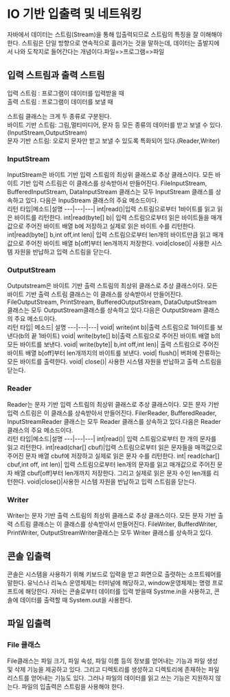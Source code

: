 # IO 기반 입출력 및 네트워킹

자바에서 데이터는 스트림(Stream)을 통해 입출력되므로 스트림의 특징을 잘 이해해야 한다. 스트림은 단일 방향으로 연속적으로 흘러가는 것을 말하는데, 데이터는 출발지에서 나와 도착지로 들어간다는 개념이다.파일=>프로그램=>파일

## 입력 스트림과 출력 스트림
입력 스트림 : 프로그램이 데이터를 입력받을 때  
출력 스트림 : 프로그램이 데이터를 보낼 때

스트림 클래스는 크게 두 종류로 구분된다.  
바이트 기반 스트림: 그림,멀티미디어, 문자 등 모든 종류의 데이터를 받고 보낼 수 있다.(InputStream,OutputStream)  
문자 기반 스트림: 오로지 문자만 받고 보낼 수 있도록 특화되어 있다.(Reader,Writer)  


### InputStream  
InputStream은 바이트 기반 입력 스트림의 최상위 클래스로 추상 클래스이다. 모든 바이트 기반 입력 스트림은 이 클래스를 상속받아서 만들어진다. FileInputStream, BufferedInputStream, DataInputStream 클래스는 모두 InputStream 클래스를 상속하고 있다. 다음은 InpuStream 클래스의 주요 메소드이다.  
리턴 타입|메소드|설명
---|---|---|
int|read()|입력 스트림으로부터 1바이트를 읽고 읽은 바이트를 리턴한다.
int|read(byte[] b)| 입력 스트림으로부터 읽은 바이트들을 매개값으로 주어진 바이트 배열 b에 저장하고 실제로 읽은 바이트 수를 리턴한다.
int|read(byte[] b,int off,int len)| 입력 스트림으로부터 len개의 바이트만큼 읽고 매개값으로 주어진 바이트 배열 b[off]부터 len개까지 저장한다.
void|close()| 사용한 시스템 자원을 반납하고 입력 스트림을 닫는다.


### OutputStream
Outputstream은 바이트 기반 출력 스트림의 최상위 클래스로 추상 클래스이다. 모든 바이트 기반 출력 스트림 클래스는 이 클래스를 상속받아서 만들어진다. FileOutputStream, PrintStream, BufferedOutputStream, DataOutputStream 클래스는 모두 OutputStream클래스를 상속하고 있다.다음은 OutputStream 클래스의 주요 메소드이다.  
리턴 타입| 메소드| 설명
---|---|---|
void| write(int b)|출력 스트림으로 1바이트를 보낸다(b의 끝 1바이트)
void| write(byte[] b)|출력 스트림으로 주어진 바이트 배열 b의 모든 바이트를 보낸다.
void| write(byte]| b,int off,int len)| 출력 스트림으로 주어진 바이트 배열 b[off]부터 len개까지의 바이트를 보낸다.
void| flush()| 버퍼에 잔류하는 모든 바이트를 출력한다.
void| close()| 사용한 시스템 자원을 반납하고 출력 스트림을 닫는다.  

### Reader
Reader는 문자 기반 입력 스트림의 최상위 클래스로 추상 클래스이다. 모든 문자 기반 입력 스트림은 이 클래스를 상속받아서 만들어진다. FilerReader, BufferedReader, InputStreamReader 클래스는 모두 Reader 클래스를 상속하고 있다.다음은 Reader 클래스의 주요 메소드이다.  
리턴 타입|메소드|설명
---|---|---|
int|read()| 입력 스트림으로부터 한 개의 문자를 읽고 리턴한다.
int|read(char[] cbuf)|입력 스트림으로부터 읽은 문자들을 매객값으로 주어진 문자 배열 cbuf에 저장하고 실제로 읽은 문자 수를 리턴한다.
int| read(char[] cbuf,int off, int len)| 입력 스트림으로부터 len개의 문자를 읽고 매개값으로 주어진 문자 배열 cbuf[off]부터 len개까지 저장한다. 그리고 실제로 읽은 문자 수인 len개를 리턴한다.
void|close()|사용한 시스템 자원을 반납하고 입력 스트림을 닫는다.  

### Writer
Writer는 문자 기반 출력 스트림의 최상위 클래스로 추상 클래스이다. 모든 문자 기반 출력 스트림 클래스는 이 클래스를 상속받아서 만들어진다. FileWriter, BufferdWriter, PrintWriter, OutputStreamWriter클래스는 모두 Writer 클래스를 상속하고 있다.  


## 콘솔 입출력
콘솔은 시스템을 사용하기 위해 키보드로 입력을 받고 화면으로 출렷하는 소프트웨어를 말한다. 유닉스나 리눅스 운영체제는 터미널에 해당하고, window운영체제는 명령 프로프트에 해당한다. 자바는 콘솔로부터 데이터를 입력 받을때 Systme.in을 사용하고, 콘솔에 데이터를 출력할 때 System.out을 사용한다.

## 파일 입출력
### File 클래스
File클래스는 파일 크기, 파일 속성, 파일 이름 등의 정보를 얻어내는 기능과 파일 생성 및 삭제 기능을 제공하고 있다. 그리고 디렉토리를 생성하고 디렉토리에 존재하는 파일 리스트를 얻어내는 기능도 있다. 그러나 파일의 데이터를 읽고 쓰는 기능은 지원하지 않는다. 파일의 입출력은 스트림을 사용해야 한다.
